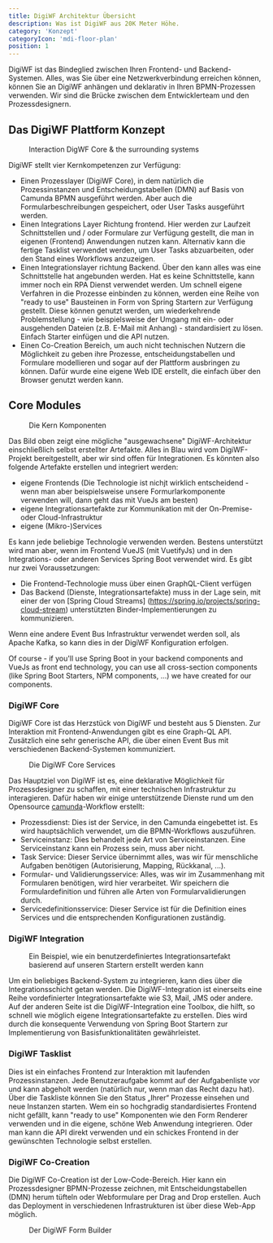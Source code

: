 ```yaml
---
title: DigiWF Architektur Übersicht
description: Was ist DigiWF aus 20K Meter Höhe.
category: 'Konzept'
categoryIcon: 'mdi-floor-plan'
position: 1
---
```


DigiWF ist das Bindeglied zwischen Ihren Frontend- und Backend-Systemen. Alles, was Sie über eine Netzwerkverbindung erreichen können, können Sie an DigiWF anhängen und deklarativ in Ihren BPMN-Prozessen verwenden. Wir sind die Brücke zwischen dem Entwicklerteam und den Prozessdesignern.

## Das DigiWF Plattform Konzept
<figure>
<v-img alt="The concept behind DigiWF. In the middle are your business processes, that can talk to your backend or 
the cloud via integration artifacts." contain max-width="960" 
src="images/resources/documentation/concept/digiwf_concept_process_and_integrationplatform.png" 
lazy-src="images/resources/documentation/concept/preview_digiwf_concept_process_and_integrationplatform.png" ></v-img>
<figcaption>Interaction DigWF Core & the surrounding systems</figcaption>
</figure>

DigiWF stellt vier Kernkompetenzen zur Verfügung:

- Einen Prozesslayer (DigiWF Core), in dem natürlich die Prozessinstanzen und Entscheidungstabellen (DMN) auf Basis von Camunda BPMN ausgeführt werden. Aber auch die Formularbeschreibungen gespeichert, oder User Tasks ausgeführt werden.
- Einen Integrations Layer Richtung frontend. Hier werden zur Laufzeit Schnittstellen und / oder Formulare zur Verfügung gestellt, die man in eigenen (Frontend) Anwendungen nutzen kann. Alternativ kann die fertige Tasklist verwendet werden, um User Tasks abzuarbeiten, oder den Stand eines Workflows anzuzeigen.
-  Einen Integrationslayer richtung Backend. Über den kann alles was eine Schnittstelle hat angebunden werden. Hat es keine Schnittstelle, kann immer noch ein RPA Dienst verwendet werden. Um schnell eigene Verfahren in die Prozesse einbinden zu können, werden eine Reihe von "ready to use" Bausteinen in Form von Spring Startern zur Verfügung gestellt. Diese können genutzt werden, um wiederkehrende Problemstellung - wie beispielsweise der Umgang mit ein- oder ausgehenden Dateien (z.B. E-Mail mit Anhang) - standardisiert zu lösen. Einfach Starter einfügen und die API nutzen.
-  Einen Co-Creation Bereich, um auch nicht technischen Nutzern die Möglichkeit zu geben ihre Prozesse, entscheidungstabellen und Formulare modellieren und sogar auf der Plattform ausbringen zu können. Dafür wurde eine eigene Web IDE erstellt, die einfach über den Browser genutzt werden kann.

## Core Modules
<figure>
<v-img alt="Das Konzept hinter DigiWF wird dargestellt. In der Mitte ist DigiWF Core (der Prozess Layer) dargestellt.
Nach oben haben wir eine Integration Richtung GUI, nach unten eine Integration in die Verfahrenslandschaft. Rechts 
ist als Build Komponente das Co-Creation dargestellt." contain 
max-width="960" 
src="images/resources/documentation/concept/digiwf_how_to_integrate_your_app.
png" 
lazy-src="images/resources/documentation/concept/preview_digiwf_how_to_integrate_your_app.png" ></v-img>
<figcaption>Die Kern Komponenten</figcaption>
</figure>

Das Bild oben zeigt eine mögliche "ausgewachsene" DigiWF-Architektur einschließlich selbst erstellter Artefakte. Alles in
Blau wird vom DigiWF-Projekt bereitgestellt, aber wir sind offen für Integrationen. Es könnten also folgende Artefakte 
erstellen und integriert werden:

- eigene Frontends (Die Technologie ist nichjt wirklich entscheidend - wenn man aber beispielsweise unsere 
  Formurlarkomponente verwenden will, dann geht das mit VueJs am besten)
- eigene Integrationsartefakte zur Kommunikation mit der On-Premise- oder Cloud-Infrastruktur
- eigene (Mikro-)Services

Es kann jede beliebige Technologie verwenden werden. Bestens unterstützt wird man aber, wenn im Frontend VueJS (mit 
VuetifyJs) und in den Integrations- oder anderen Services Spring Boot verwendet wird. Es gibt nur zwei Voraussetzungen:

- Die Frontend-Technologie muss über einen GraphQL-Client verfügen
- Das Backend (Dienste, Integrationsartefakte) muss in der Lage sein, mit einer der von [Spring Cloud Streams]
  (https://spring.io/projects/spring-cloud-stream) unterstützten Binder-Implementierungen zu kommunizieren.

<v-alert color="yellow darken-1" border="left" elevation="2" colored-border icon="mdi-robot-confused">
Wenn eine andere Event Bus Infrastruktur verwendet werden soll, als Apache Kafka, so kann dies in der DigiWF 
Konfiguration erfolgen.
</v-alert>

Of course - if you'll use Spring Boot in your backend components and VueJs as front end technology, you can use all cross-section components (like Spring Boot Starters, NPM components, ...) we have created for our components.

### DigiWF Core
DigiWF Core ist das Herzstück von DigiWF und besteht aus 5 Diensten. Zur Interaktion mit Frontend-Anwendungen gibt 
es eine Graph-QL API. Zusätzlich eine sehr generische API, die über einen Event Bus mit verschiedenen 
Backend-Systemen kommuniziert.

<figure>
<v-img alt="Die fünf Services in Digiwf Core: Service Definition, Form + Validation, Task, Service Instance and 
Process Engine" contain max-width="960" 
src="images/resources/documentation/concept/digiwf_core_services.png" 
lazy-src="images/resources/documentation/concept/preview_digiwf_core_services.png" ></v-img>
<figcaption>Die DigiWF Core Services</figcaption>
</figure>

Das Hauptziel von DigiWF ist es, eine deklarative Möglichkeit für Prozessdesigner zu schaffen, mit einer technischen Infrastruktur zu interagieren. Dafür haben wir einige unterstützende Dienste rund um den Opensource [camunda](https://camunda.com/)-Workflow erstellt:

- Prozessdienst: Dies ist der Service, in den Camunda eingebettet ist. Es wird hauptsächlich verwendet, um die 
  BPMN-Workflows auszuführen.
- Serviceinstanz: Dies behandelt jede Art von Serviceinstanzen. Eine Serviceinstanz kann ein Prozess sein, muss aber 
  nicht.
- Task Service: Dieser Service übernimmt alles, was wir für menschliche Aufgaben benötigen (Autorisierung, Mapping, Rückkanal, ...).
- Formular- und Validierungsservice: Alles, was wir im Zusammenhang mit Formularen benötigen, wird hier verarbeitet. 
  Wir speichern die Formulardefinition und führen alle Arten von Formularvalidierungen durch.
- Servicedefinitionsservice: Dieser Service ist für die Definition eines Services und die entsprechenden 
  Konfigurationen 
  zuständig.
   
### DigiWF Integration
<figure>
<v-img alt="Das DigiWF-Konzept, wie man eigene Integrationsartefakte basierend auf verschiedenen Spring Boot 
Startern wie zum Beispiel Mail- oder S3-Dateidienst." contain
max-width="960"
src="images/resources/documentation/concept/digiwf_how_to_build_your_own_service.
png"
lazy-src="images/resources/documentation/concept/preview_digiwf_how_to_build_your_own_service.png" ></v-img>
<figcaption>Ein Beispiel, wie ein benutzerdefiniertes Integrationsartefakt basierend auf unseren Startern 
erstellt werden kann</figcaption>
</figure>

Um ein beliebiges Backend-System zu integrieren, kann dies über die Integrationsschicht getan werden. Die 
DigiWF-Integration ist einerseits eine Reihe vordefinierter Integrationsartefakte wie S3, Mail, JMS oder andere. Auf der anderen Seite ist die DigiWF-Integration eine Toolbox, die hilft, so schnell wie möglich eigene Integrationsartefakte zu erstellen. Dies wird durch die konsequente Verwendung von Spring Boot Startern zur Implementierung von Basisfunktionalitäten gewährleistet.

### DigiWF Tasklist
Dies ist ein einfaches Frontend zur Interaktion mit laufenden Prozessinstanzen. Jede Benutzeraufgabe kommt auf der 
Aufgabenliste vor und kann abgeholt werden (natürlich nur, wenn man das Recht dazu hat). Über die Taskliste können 
Sie den Status „Ihrer“ Prozesse einsehen und neue Instanzen starten. Wem ein so hochgradig standardisiertes Frontend 
nicht gefällt, kann "ready to use" Komponenten wie den Form Renderer verwenden und in die eigene, schöne Web Anwendung 
integrieren. 
Oder man kann die API direkt verwenden und ein schickes Frontend in der gewünschten Technologie selbst erstellen.  

### DigiWF Co-Creation
Die DigiWF Co-Creation ist der Low-Code-Bereich. Hier kann ein Prozessdesigner BPMN-Prozesse zeichnen, 
mit Entscheidungstabellen (DMN) herum tüfteln oder Webformulare per Drag and Drop erstellen. Auch das Deployment in 
verschiedenen Infrastrukturen ist über diese Web-App möglich.
<figure>
<v-img contain max-width="960" alt="Ein Bild des Drag & Drop Form Builders aus dem Co-Creation Bereich."  
src="images/resources/documentation/concept/form_builder.png" 
lazy-src="images/resources/documentation/concept/preview_form_builder.png" ></v-img>
<figcaption>Der DigiWF Form Builder</figcaption>
</figure>

[comment]: <> (<v-alert color="yellow darken-1" border="left" elevation="2" colored-border icon="mdi-robot-confused">)

[comment]: <> (This is a hint field!)

[comment]: <> (</v-alert>)

[comment]: <> (<v-alert color="red darken-1" border="left" elevation="2" colored-border icon="mdi-robot-angry">)

[comment]: <> (This is a warn field!)

[comment]: <> (</v-alert>)

[comment]: <> (<v-alert color="grey lighten-1" border="left" elevation="2" colored-border icon="mdi-robot-happy">)

[comment]: <> (This is a neutral field!)

[comment]: <> (</v-alert>)


